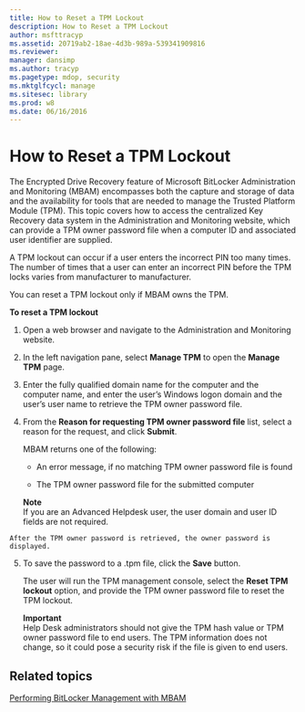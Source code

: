 ```yaml
---
title: How to Reset a TPM Lockout
description: How to Reset a TPM Lockout
author: msfttracyp
ms.assetid: 20719ab2-18ae-4d3b-989a-539341909816
ms.reviewer: 
manager: dansimp
ms.author: tracyp
ms.pagetype: mdop, security
ms.mktglfcycl: manage
ms.sitesec: library
ms.prod: w8
ms.date: 06/16/2016
---
```



# How to Reset a TPM Lockout


The Encrypted Drive Recovery feature of Microsoft BitLocker Administration and Monitoring (MBAM) encompasses both the capture and storage of data and the availability for tools that are needed to manage the Trusted Platform Module (TPM). This topic covers how to access the centralized Key Recovery data system in the Administration and Monitoring website, which can provide a TPM owner password file when a computer ID and associated user identifier are supplied.

A TPM lockout can occur if a user enters the incorrect PIN too many times. The number of times that a user can enter an incorrect PIN before the TPM locks varies from manufacturer to manufacturer.

You can reset a TPM lockout only if MBAM owns the TPM.

**To reset a TPM lockout**

1.  Open a web browser and navigate to the Administration and Monitoring website.

2.  In the left navigation pane, select **Manage TPM** to open the **Manage TPM** page.

3.  Enter the fully qualified domain name for the computer and the computer name, and enter the user’s Windows logon domain and the user’s user name to retrieve the TPM owner password file.

4.  From the **Reason for requesting TPM owner password file** list, select a reason for the request, and click **Submit**.

    MBAM returns one of the following:

    -   An error message, if no matching TPM owner password file is found

    -   The TPM owner password file for the submitted computer

    **Note**  
    If you are an Advanced Helpdesk user, the user domain and user ID fields are not required.



~~~
After the TPM owner password is retrieved, the owner password is displayed.
~~~

5. To save the password to a .tpm file, click the **Save** button.

   The user will run the TPM management console, select the **Reset TPM lockout** option, and provide the TPM owner password file to reset the TPM lockout.

   **Important**  
   Help Desk administrators should not give the TPM hash value or TPM owner password file to end users. The TPM information does not change, so it could pose a security risk if the file is given to end users.



## Related topics


[Performing BitLocker Management with MBAM](performing-bitlocker-management-with-mbam-mbam-2.md)









